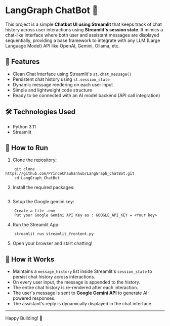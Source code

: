 # LangGraph ChatBot 🤖

This project is a simple **Chatbot UI using Streamlit** that keeps track of chat history across user interactions using **Streamlit's session state**. It mimics a chat-like interface where both user and assistant messages are displayed sequentially, providing a base framework to integrate with any LLM (Large Language Model) API like OpenAI, Gemini, Ollama, etc.

## 🚀 Features
- Clean Chat Interface using Streamlit's `st.chat_message()`
- Persistent chat history using `st.session_state`
- Dynamic message rendering on each user input
- Simple and lightweight code structure
- Ready to be connected with an AI model backend (API call integration)

## 🛠️ Technologies Used
- Python 3.11
- Streamlit

## 🔧 How to Run
1. Clone the repository:
```
    git clone https://github.com/PrinceChauhanhub/LangGraph_ChatBot.git
    cd LangGraph_ChatBot 
```
2. Install the required packages:
```    pip install requirements.txt
```
3. Setup the Google gemini key:
```    
    Create a file .env 
    Put your Google Gemini API Key as : GOOGLE_API_KEY = <Your key>
```
4. Run the Streamlit App:
```    
    streamlit run streamlit_frontent.py
```
5. Open your browser and start chatting!

## 📝 How it Works
- Maintains a `message_history` list inside Streamlit's `session_state` to persist chat history across interactions.
- On every user input, the message is appended to the history.
- The entire chat history is re-rendered after each interaction.
- The user's message is sent to **Google Gemini API** to generate AI-powered responses.
- The assistant's reply is dynamically displayed in the chat interface.
---

Happy Building! 🚀
